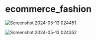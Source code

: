 # ecommerce_fashion

![Screenshot 2024-05-13 024451](https://github.com/Anamikaa34/ecommerce_fashion/assets/136022930/6636cc31-21dc-48aa-9d07-90791c28c26d)

![Screenshot 2024-05-13 024352](https://github.com/Anamikaa34/ecommerce_fashion/assets/136022930/35e73344-31e9-407e-a51c-b051e79857a8)
